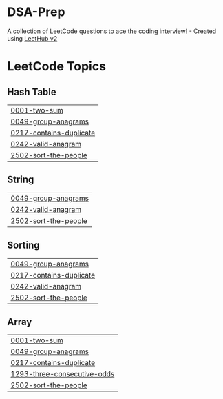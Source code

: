 # DSA-Prep
A collection of LeetCode questions to ace the coding interview! - Created using [LeetHub v2](https://github.com/arunbhardwaj/LeetHub-2.0)

<!---LeetCode Topics Start-->
# LeetCode Topics
## Hash Table
|  |
| ------- |
| [0001-two-sum](https://github.com/Iamhiten09/DSA-Solutions/tree/master/0001-two-sum) |
| [0049-group-anagrams](https://github.com/Iamhiten09/DSA-Solutions/tree/master/0049-group-anagrams) |
| [0217-contains-duplicate](https://github.com/Iamhiten09/DSA-Solutions/tree/master/0217-contains-duplicate) |
| [0242-valid-anagram](https://github.com/Iamhiten09/DSA-Solutions/tree/master/0242-valid-anagram) |
| [2502-sort-the-people](https://github.com/Iamhiten09/DSA-Solutions/tree/master/2502-sort-the-people) |
## String
|  |
| ------- |
| [0049-group-anagrams](https://github.com/Iamhiten09/DSA-Solutions/tree/master/0049-group-anagrams) |
| [0242-valid-anagram](https://github.com/Iamhiten09/DSA-Solutions/tree/master/0242-valid-anagram) |
| [2502-sort-the-people](https://github.com/Iamhiten09/DSA-Solutions/tree/master/2502-sort-the-people) |
## Sorting
|  |
| ------- |
| [0049-group-anagrams](https://github.com/Iamhiten09/DSA-Solutions/tree/master/0049-group-anagrams) |
| [0217-contains-duplicate](https://github.com/Iamhiten09/DSA-Solutions/tree/master/0217-contains-duplicate) |
| [0242-valid-anagram](https://github.com/Iamhiten09/DSA-Solutions/tree/master/0242-valid-anagram) |
| [2502-sort-the-people](https://github.com/Iamhiten09/DSA-Solutions/tree/master/2502-sort-the-people) |
## Array
|  |
| ------- |
| [0001-two-sum](https://github.com/Iamhiten09/DSA-Solutions/tree/master/0001-two-sum) |
| [0049-group-anagrams](https://github.com/Iamhiten09/DSA-Solutions/tree/master/0049-group-anagrams) |
| [0217-contains-duplicate](https://github.com/Iamhiten09/DSA-Solutions/tree/master/0217-contains-duplicate) |
| [1293-three-consecutive-odds](https://github.com/Iamhiten09/DSA-Solutions/tree/master/1293-three-consecutive-odds) |
| [2502-sort-the-people](https://github.com/Iamhiten09/DSA-Solutions/tree/master/2502-sort-the-people) |
<!---LeetCode Topics End-->
